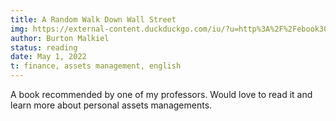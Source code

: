 ```yaml
---
title: A Random Walk Down Wall Street
img: https://external-content.duckduckgo.com/iu/?u=http%3A%2F%2Febook3000.com%2Fupimg%2Fallimg%2F190106%2F0149130.jpg&f=1&nofb=1
author: Burton Malkiel
status: reading
date: May 1, 2022
t: finance, assets management, english
---
```


A book recommended by one of my professors. Would love to read it and learn more about personal assets managements.
